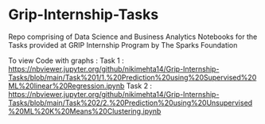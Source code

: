 # Grip-Internship-Tasks

Repo comprising of Data Science and Business Analytics Notebooks for the Tasks provided at GRIP Internship Program by The Sparks Foundation

To view Code with graphs :
Task 1 : https://nbviewer.jupyter.org/github/nikimehta14/Grip-Internship-Tasks/blob/main/Task%201/1.%20Prediction%20using%20Supervised%20ML%20linear%20Regression.ipynb
Task 2 : https://nbviewer.jupyter.org/github/nikimehta14/Grip-Internship-Tasks/blob/main/Task%202/2.%20Prediction%20using%20Unsupervised%20ML%20K%20Means%20Clustering.ipynb
